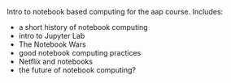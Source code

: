 Intro to notebook based computing for the aap course. Includes:

* a short history of notebook computing
* intro to Jupyter Lab
* The Notebook Wars
* good notebook computing practices
* Netflix and notebooks
* the future of notebook computing?


